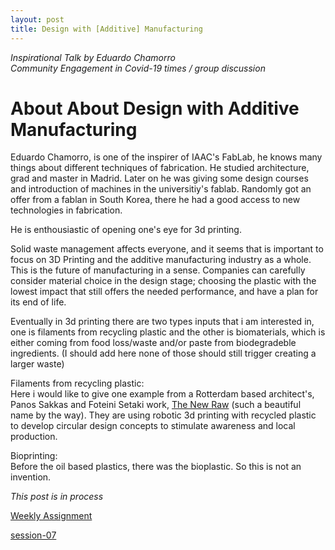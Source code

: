 ```yaml
---
layout: post
title: Design with [Additive] Manufacturing
---
```

*Inspirational Talk by Eduardo Chamorro*  
*Community Engagement in Covid-19 times / group discussion*

# About About Design with Additive Manufacturing
  
Eduardo Chamorro, is one of the inspirer of IAAC's FabLab, he knows many things about different techniques of fabrication. He studied architecture, grad and master in Madrid. Later on he was giving some design courses and introduction of machines in the universitiy's fablab. Randomly got an offer from a fablan in South Korea, there he had a good access to new technologies in fabrication. 

He is enthousiastic of opening one's eye for 3d printing.  

  
Solid waste management affects everyone, and it seems that is important to focus on 3D Printing and the additive manufacturing industry as a whole. This is the future of manufacturing in a sense. Companies can carefully consider material choice in the design stage; choosing the plastic with the lowest impact that still offers the needed performance, and have a plan for its end of life.   
  
Eventually in 3d printing there are two types inputs that i am interested in, one is filaments from recycling plastic  and the other is biomaterials, which is either coming from food loss/waste and/or paste from biodegradeble ingredients. (I should add here none of those should still trigger creating a larger waste)   

Filaments from recycling plastic:  
Here i would like to give one example from a Rotterdam based architect's, Panos Sakkas and Foteini Setaki work, [The New Raw](https://thenewraw.org) (such a beautiful name by the way). They are using robotic 3d printing with recycled plastic to develop circular design concepts to stimulate awareness and local production.  
  
Bioprinting:  
Before the oil based plastics, there was the bioplastic. So this is not an invention. 



*This post is in process*  

[Weekly Assignment](https://hackmd.io/@fablabbcn/SyLUuOS38#Weekly-Assignment---How-to-3D-print-almost-anything--Community-engagement-in-covid-19-times)

[session-07](https://hackmd.io/@fablabbcn/SyLUuOS38#Session-07---How-to-3D-Print-almost-anything-_15072020)
